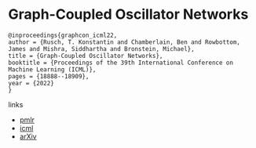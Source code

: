 # Graph-Coupled Oscillator Networks

```
@inproceedings{graphcon_icml22,
author = {Rusch, T. Konstantin and Chamberlain, Ben and Rowbottom, James and Mishra, Siddhartha and Bronstein, Michael},
title = {Graph-Coupled Oscillator Networks},
booktitle = {Proceedings of the 39th International Conference on Machine Learning (ICML)},
pages = {18888--18909},
year = {2022}
}
```

links
 - [pmlr](https://proceedings.mlr.press/v162/rusch22a.html)
- [icml](https://icml.cc/Conferences/2022/Schedule?showEvent=17242)
- [arXiv](https://arxiv.org/abs/2202.02296)
